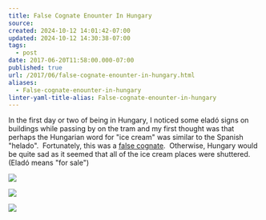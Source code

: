 ```yaml
---
title: False Cognate Enounter In Hungary
source: 
created: 2024-10-12 14:01:42-07:00
updated: 2024-10-12 14:30:38-07:00
tags:
  - post
date: 2017-06-20T11:58:00.000-07:00
published: true
url: /2017/06/false-cognate-enounter-in-hungary.html
aliases:
  - False-cognate-enounter-in-hungary
linter-yaml-title-alias: False-cognate-enounter-in-hungary
---
```


In the first day or two of being in Hungary, I noticed some eladó signs on buildings while passing by on the tram and my first thought was that perhaps the Hungarian word for "ice cream" was similar to the Spanish "helado".  Fortunately, this was a [false cognate](https://en.m.wikipedia.org/wiki/False_cognate).  Otherwise, Hungary would be quite sad as it seemed that all of the ice cream places were shuttered. (Eladó means "for sale")

![](/5a00a985a0661bc29f5ef1cf084abdec_MD5.jpg)

![](/74aa41e2c9db78cbbf5fe00da53c5937_MD5.jpg)

![](/f84c5c17ccf03e805b04e71c1ba164cd_MD5.jpg)